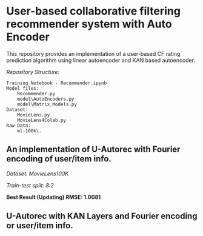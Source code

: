 # User-based collaborative filtering recommender system with Auto Encoder

This repository provides an implementation of a user-based CF rating prediction algorithm using linear autoencoder and KAN based autoencoder.

*Repository Structure:*

	Training Notebook - Recommender.ipynb
	Model files:
		Recommender.py 
		model\AutoEncoders.py
		model\Matrix_Models.py
	Dataset:
		MovieLens.py
		MovieLens4Colab.py
	Raw Data:
		ml-100k\.
		

## An implementation of U-Autorec with Fourier encoding of user/item info.

*Dataset: MovieLens100K*

*Train-test split: 8:2*

**Best Result (Updating) RMSE: 1.0081**

## U-Autorec with KAN Layers and Fourier encoding or user/item info.

